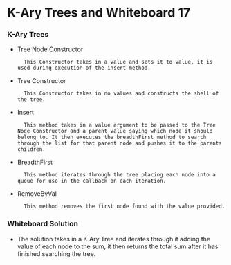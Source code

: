 # K-Ary Trees and Whiteboard 17

### K-Ary Trees

  * Tree Node Constructor

          This Constructor takes in a value and sets it to value, it is used during execution of the insert method.

  * Tree Constructor

          This Constructor takes in no values and constructs the shell of the tree.

  * Insert

          This method takes in a value argument to be passed to the Tree Node Constructor and a parent value saying which node it should belong to. It then executes the breadthFirst method to search through the list for that parent node and pushes it to the parents children.

  * BreadthFirst

          This method iterates through the tree placing each node into a queue for use in the callback on each iteration.

  * RemoveByVal

          This method removes the first node found with the value provided.


### Whiteboard Solution

  * The solution takes in a K-Ary Tree and iterates through it adding the value of each node to the sum, it then returns the total sum after it has finished searching the tree.